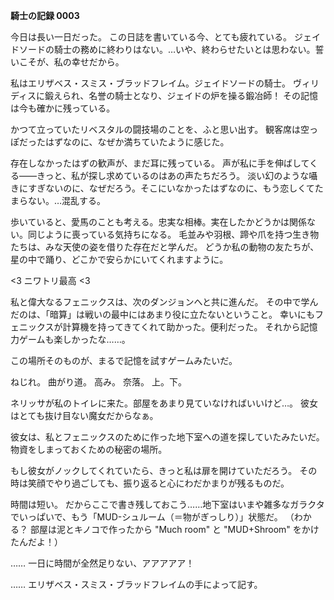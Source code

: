 <!-- title: エリザベスの日誌: 4日目 -->

**騎士の記録 0003**

今日は長い一日だった。
この日誌を書いている今、とても疲れている。
ジェイドソードの騎士の務めに終わりはない。…いや、終わらせたいとは思わない。誓いこそが、私の幸せだから。

私はエリザベス・スミス・ブラッドフレイム。ジェイドソードの騎士。
ヴィリディスに鍛えられ、名誉の騎士となり、ジェイドの炉を操る鍛冶師！
その記憶は今も確かに残っている。

かつて立っていたリベスタルの闘技場のことを、ふと思い出す。
観客席は空っぽだったはずなのに、なぜか満ちていたように感じた。

存在しなかったはずの歓声が、まだ耳に残っている。
声が私に手を伸ばしてくる――きっと、私が探し求めているのはあの声たちだろう。
淡い幻のような囁きにすぎないのに、なぜだろう。そこにいなかったはずなのに、もう恋しくてたまらない。…混乱する。

歩いていると、愛馬のことも考える。忠実な相棒。実在したかどうかは関係ない。同じように喪っている気持ちになる。
毛並みや羽根、蹄や爪を持つ生き物たちは、みな天使の姿を借りた存在だと学んだ。
どうか私の動物の友たちが、星の中で踊り、どこかで安らかにいてくれますように。

<3 ニワトリ最高 <3

私と偉大なるフェニックスは、次のダンジョンへと共に進んだ。
その中で学んだのは、「暗算」は戦いの最中にはあまり役に立たないということ。
幸いにもフェニックスが計算機を持ってきてくれて助かった。便利だった。
それから記憶力ゲームも楽しかったな……。

この場所そのものが、まるで記憶を試すゲームみたいだ。

ねじれ。
曲がり道。
高み。
奈落。
上。下。

ネリッサが私のトイレに来た。部屋をあまり見ていなければいいけど…。
彼女はとても抜け目ない魔女だからなぁ。

彼女は、私とフェニックスのために作った地下室への道を探していたみたいだ。
物資をしまっておくための秘密の場所。

もし彼女がノックしてくれていたら、きっと私は扉を開けていただろう。
その時は笑顔でやり過ごしても、振り返ると心にわだかまりが残るものだ。

時間は短い。
だからここで書き残しておこう……地下室はいまや雑多なガラクタでいっぱいで、もう「MUD-シュルーム（＝物がぎっしり）」状態だ。
（わかる？ 部屋は泥とキノコで作ったから "Much room" と "MUD+Shroom" をかけたんだよ！）

……
一日に時間が全然足りない、アアアアア！

……
エリザベス・スミス・ブラッドフレイムの手によって記す。
